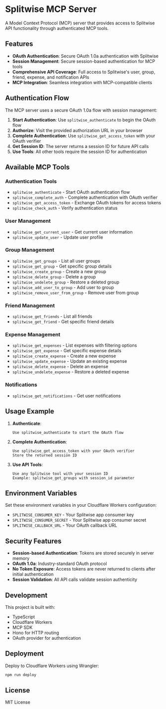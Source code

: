 # Splitwise MCP Server

A Model Context Protocol (MCP) server that provides access to Splitwise API functionality through authenticated MCP tools.

## Features

-   **OAuth Authentication**: Secure OAuth 1.0a authentication with Splitwise
-   **Session Management**: Secure session-based authentication for MCP tools
-   **Comprehensive API Coverage**: Full access to Splitwise's user, group, friend, expense, and notification APIs
-   **MCP Integration**: Seamless integration with MCP-compatible clients

## Authentication Flow

The MCP server uses a secure OAuth 1.0a flow with session management:

1. **Start Authentication**: Use `splitwise_authenticate` to begin the OAuth flow
2. **Authorize**: Visit the provided authorization URL in your browser
3. **Complete Authentication**: Use `splitwise_get_access_token` with your OAuth verifier
4. **Get Session ID**: The server returns a session ID for future API calls
5. **Use Tools**: All other tools require the session ID for authentication

## Available MCP Tools

### Authentication Tools

-   `splitwise_authenticate` - Start OAuth authentication flow
-   `splitwise_complete_auth` - Complete authentication with OAuth verifier
-   `splitwise_get_access_token` - Exchange OAuth tokens for access tokens
-   `splitwise_check_auth` - Verify authentication status

### User Management

-   `splitwise_get_current_user` - Get current user information
-   `splitwise_update_user` - Update user profile

### Group Management

-   `splitwise_get_groups` - List all user groups
-   `splitwise_get_group` - Get specific group details
-   `splitwise_create_group` - Create a new group
-   `splitwise_delete_group` - Delete a group
-   `splitwise_undelete_group` - Restore a deleted group
-   `splitwise_add_user_to_group` - Add user to group
-   `splitwise_remove_user_from_group` - Remove user from group

### Friend Management

-   `splitwise_get_friends` - List all friends
-   `splitwise_get_friend` - Get specific friend details

### Expense Management

-   `splitwise_get_expenses` - List expenses with filtering options
-   `splitwise_get_expense` - Get specific expense details
-   `splitwise_create_expense` - Create a new expense
-   `splitwise_update_expense` - Update an existing expense
-   `splitwise_delete_expense` - Delete an expense
-   `splitwise_undelete_expense` - Restore a deleted expense

### Notifications

-   `splitwise_get_notifications` - Get user notifications

## Usage Example

1. **Authenticate**:

    ```
    Use splitwise_authenticate to start the OAuth flow
    ```

2. **Complete Authentication**:

    ```
    Use splitwise_get_access_token with your OAuth verifier
    Store the returned session ID
    ```

3. **Use API Tools**:
    ```
    Use any Splitwise tool with your session ID
    Example: splitwise_get_groups with session_id parameter
    ```

## Environment Variables

Set these environment variables in your Cloudflare Workers configuration:

-   `SPLITWISE_CONSUMER_KEY` - Your Splitwise app consumer key
-   `SPLITWISE_CONSUMER_SECRET` - Your Splitwise app consumer secret
-   `SPLITWISE_CALLBACK_URL` - Your OAuth callback URL

## Security Features

-   **Session-based Authentication**: Tokens are stored securely in server memory
-   **OAuth 1.0a**: Industry-standard OAuth protocol
-   **No Token Exposure**: Access tokens are never returned to clients after initial authentication
-   **Session Validation**: All API calls validate session authenticity

## Development

This project is built with:

-   TypeScript
-   Cloudflare Workers
-   MCP SDK
-   Hono for HTTP routing
-   OAuth provider for authentication

## Deployment

Deploy to Cloudflare Workers using Wrangler:

```bash
npm run deploy
```

## License

MIT License
